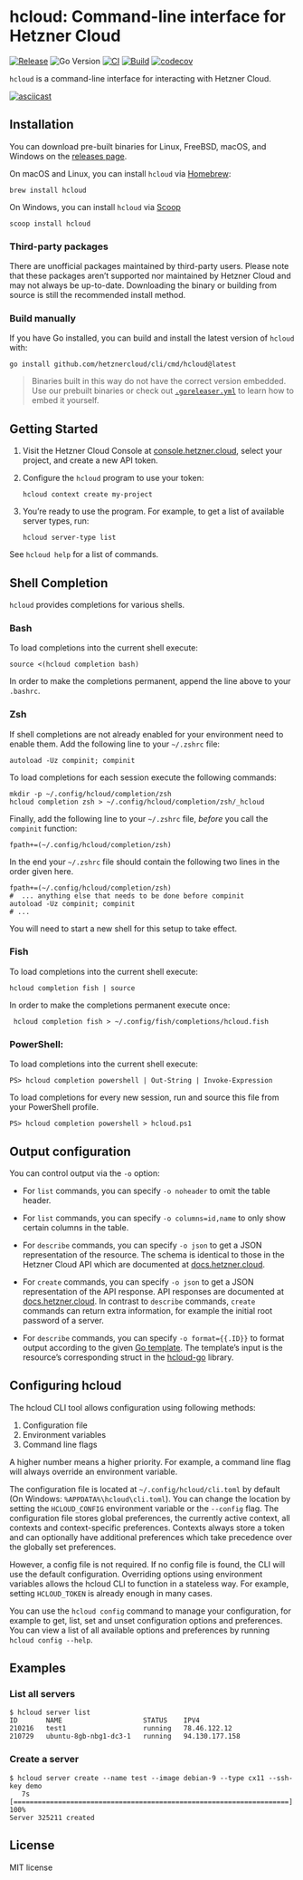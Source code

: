 # hcloud: Command-line interface for Hetzner Cloud

[![Release](https://img.shields.io/github/v/release/hetznercloud/cli)](https://github.com/hetznercloud/cli/releases/latest)
![Go Version](https://img.shields.io/github/go-mod/go-version/hetznercloud/cli/main?label=Go)
[![CI](https://github.com/hetznercloud/cli/actions/workflows/ci.yml/badge.svg)](https://github.com/hetznercloud/cli/actions/workflows/ci.yml)
[![Build](https://github.com/hetznercloud/cli/actions/workflows/build.yml/badge.svg)](https://github.com/hetznercloud/cli/actions/workflows/build.yml)
[![codecov](https://codecov.io/gh/hetznercloud/cli/graph/badge.svg?token=fFDgg6Ua6U)](https://codecov.io/gh/hetznercloud/cli)

`hcloud` is a command-line interface for interacting with Hetzner Cloud.

[![asciicast](https://asciinema.org/a/157991.png)](https://asciinema.org/a/157991)

## Installation

You can download pre-built binaries for Linux, FreeBSD, macOS, and Windows on
the [releases page](https://github.com/hetznercloud/cli/releases).

On macOS and Linux, you can install `hcloud` via [Homebrew](https://brew.sh/):

    brew install hcloud


On Windows, you can install `hcloud` via [Scoop](https://scoop.sh/)

    scoop install hcloud

### Third-party packages

There are unofficial packages maintained by third-party users. Please note
that these packages aren’t supported nor maintained by Hetzner Cloud and
may not always be up-to-date. Downloading the binary or building from source
is still the recommended install method.

### Build manually

If you have Go installed, you can build and install the latest version of
`hcloud` with:

    go install github.com/hetznercloud/cli/cmd/hcloud@latest

> Binaries built in this way do not have the correct version embedded. Use our
prebuilt binaries or check out [`.goreleaser.yml`](.goreleaser.yml) to learn
how to embed it yourself.

## Getting Started

1.  Visit the Hetzner Cloud Console at [console.hetzner.cloud](https://console.hetzner.cloud/),
    select your project, and create a new API token.

2.  Configure the `hcloud` program to use your token:

        hcloud context create my-project

3.  You’re ready to use the program. For example, to get a list of available server
    types, run:

        hcloud server-type list

See `hcloud help` for a list of commands.

## Shell Completion

`hcloud` provides completions for various shells.

### Bash

To load completions into the current shell execute:

    source <(hcloud completion bash)

In order to make the completions permanent, append the line above to
your `.bashrc`.

### Zsh

If shell completions are not already enabled for your environment need
to enable them. Add the following line to your `~/.zshrc` file:

    autoload -Uz compinit; compinit

To load completions for each session execute the following commands:

    mkdir -p ~/.config/hcloud/completion/zsh
    hcloud completion zsh > ~/.config/hcloud/completion/zsh/_hcloud

Finally, add the following line to your `~/.zshrc` file, *before* you
call the `compinit` function:

    fpath+=(~/.config/hcloud/completion/zsh)

In the end your `~/.zshrc` file should contain the following two lines
in the order given here.

    fpath+=(~/.config/hcloud/completion/zsh)
    #  ... anything else that needs to be done before compinit
    autoload -Uz compinit; compinit
    # ...

You will need to start a new shell for this setup to take effect.

### Fish

To load completions into the current shell execute:

    hcloud completion fish | source

In order to make the completions permanent execute once:

     hcloud completion fish > ~/.config/fish/completions/hcloud.fish

### PowerShell:

To load completions into the current shell execute:

    PS> hcloud completion powershell | Out-String | Invoke-Expression

To load completions for every new session, run
and source this file from your PowerShell profile.

    PS> hcloud completion powershell > hcloud.ps1

## Output configuration

You can control output via the `-o` option:

* For `list` commands, you can specify `-o noheader` to omit the table header.

* For `list` commands, you can specify `-o columns=id,name` to only show certain
  columns in the table.

* For `describe` commands, you can specify `-o json` to get a JSON representation
  of the resource. The schema is identical to those in the Hetzner Cloud API which
  are documented at [docs.hetzner.cloud](https://docs.hetzner.cloud).

* For `create` commands, you can specify `-o json` to get a JSON representation
  of the API response. API responses are documented at [docs.hetzner.cloud](https://docs.hetzner.cloud).
  In contrast to `describe` commands, `create` commands can return extra information, for example
  the initial root password of a server.

* For `describe` commands, you can specify `-o format={{.ID}}` to format output
  according to the given [Go template](https://golang.org/pkg/text/template/).
  The template’s input is the resource’s corresponding struct in the
  [hcloud-go](https://godoc.org/github.com/hetznercloud/hcloud-go/hcloud) library.

## Configuring hcloud

The hcloud CLI tool allows configuration using following methods:
1. Configuration file
2. Environment variables
3. Command line flags

A higher number means a higher priority. For example, a command line flag will 
always override an environment variable.

The configuration file is located at `~/.config/hcloud/cli.toml` by default 
(On Windows: `%APPDATA%\hcloud\cli.toml`). You can change the location by setting 
the `HCLOUD_CONFIG` environment variable or the `--config` flag. The configuration file
stores global preferences, the currently active context, all contexts and 
context-specific preferences. Contexts always store a token and can optionally have
additional preferences which take precedence over the globally set preferences.

However, a config file is not required. If no config file is found, the CLI will
use the default configuration. Overriding options using environment variables allows the
hcloud CLI to function in a stateless way. For example, setting `HCLOUD_TOKEN` is
already enough in many cases.

You can use the `hcloud config` command to manage your configuration, for example 
to get, list, set and unset configuration options and preferences. You can view a list
of all available options and preferences by running `hcloud config --help`.

## Examples

### List all servers

```
$ hcloud server list
ID       NAME                    STATUS    IPV4
210216   test1                   running   78.46.122.12
210729   ubuntu-8gb-nbg1-dc3-1   running   94.130.177.158
```

### Create a server

```
$ hcloud server create --name test --image debian-9 --type cx11 --ssh-key demo
   7s [====================================================================] 100%
Server 325211 created
```

## License

MIT license
